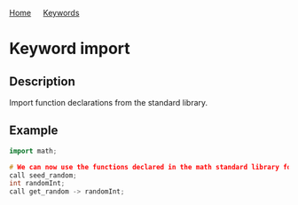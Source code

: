 [Home](https://puckowski.github.io/concert/) <span>&emsp;</span> [Keywords](https://puckowski.github.io/concert/keywords.html)

# Keyword import

## Description

Import function declarations from the standard library.

## Example

```cpp
import math;

# We can now use the functions declared in the math standard library for generating random numbers.
call seed_random;
int randomInt;
call get_random -> randomInt;
```
